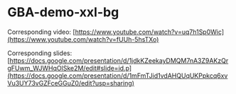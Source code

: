 # GBA-demo-xxl-bg

Corresponding video: [https://www.youtube.com/watch?v=uq7h1Sp0Wic](https://www.youtube.com/watch?v=fUUh-5hsTXo)

Corresponding slides: [https://docs.google.com/presentation/d/1jdkKZeekayDMQM7nA3Z9AKzQrgFUwm_WJWHqOlSke2M/edit#slide=id.p](https://docs.google.com/presentation/d/1mFmTJid1vdAHQUqUKPpkcq6xvVu3UY73vGZFceGGuZ0/edit?usp=sharing)
